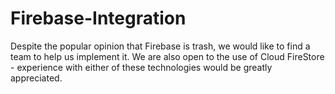 # Firebase-Integration
Despite the popular opinion that Firebase is trash, we would like to find a team to help us implement it. We are also open to the use of Cloud FireStore - experience with either of these technologies would be greatly appreciated.
